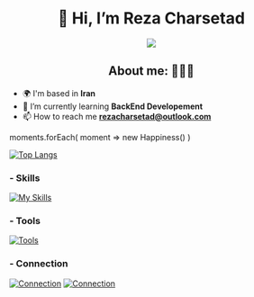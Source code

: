 <h1 align="center">👋 Hi, I’m Reza Charsetad</h1>

<p align="center">
<a align="center" href="https://github.com/iamdhanashri/iamdhanashri"><img src="https://readme-typing-svg.herokuapp.com?color=0A88B3&lines=Welcome+to+My+GitHub+Profile!;I'm+a+BackEnd+Developer." /></a>
</p>

<h2 align="center">About me: 👨🏽‍💻</h2>

- 🌍 I'm based in **Iran**
- 🌱 I’m currently learning **BackEnd Developement**
- 📫 How to reach me **rezacharsetad@outlook.com**

moments.forEach(
       moment => new Happiness()
)

[![Top Langs](https://github-readme-stats.vercel.app/api/top-langs/?username=PatrochR&theme=tokyonight)](https://github.com/anuraghazra/github-readme-stats)

<!---
PatrochR/PatrochR is a ✨ special ✨ repository because its `README.md` (this file) appears on your GitHub profile.
You can click the Preview link to take a look at your changes.
--->

### - Skills


[![My Skills](https://skillicons.dev/icons?i=cs,dotnet,bootstrap,github,html,css,js&perline=5)](https://skillicons.dev)

### - Tools

[![Tools](https://skillicons.dev/icons?i=visualstudio,vscode,sqlite,postman&perline=5)](https://skillicons.dev)

### - Connection

[![Connection](https://skillicons.dev/icons?i=discord)](https://discord.com/users/patroch#4555)
[![Connection](https://skillicons.dev/icons?i=instagram)](https://instagram.com/_rezacharsetad)
